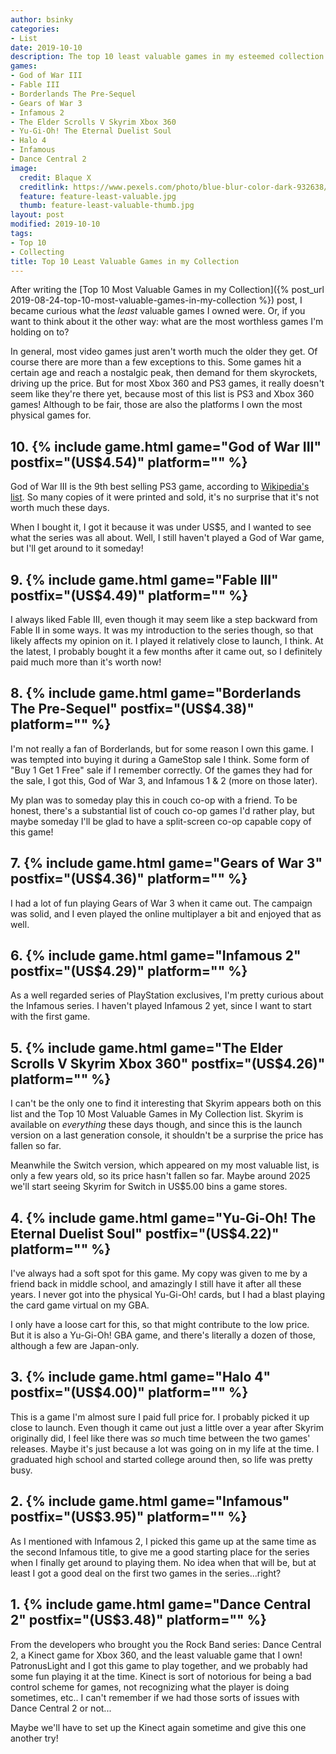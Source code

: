 ```yaml
---
author: bsinky
categories:
- List
date: 2019-10-10
description: The top 10 least valuable games in my esteemed collection!
games:
- God of War III
- Fable III
- Borderlands The Pre-Sequel
- Gears of War 3
- Infamous 2
- The Elder Scrolls V Skyrim Xbox 360
- Yu-Gi-Oh! The Eternal Duelist Soul
- Halo 4
- Infamous
- Dance Central 2
image:
  credit: Blaque X
  creditlink: https://www.pexels.com/photo/blue-blur-color-dark-932638/
  feature: feature-least-valuable.jpg
  thumb: feature-least-valuable-thumb.jpg
layout: post
modified: 2019-10-10
tags:
- Top 10
- Collecting
title: Top 10 Least Valuable Games in my Collection
---
```


After writing
the
[Top 10 Most Valuable Games in my Collection]({% post_url 2019-08-24-top-10-most-valuable-games-in-my-collection %}) post,
I became curious what the *least* valuable games I owned were. Or, if you want
to think about it the other way: what are the most worthless games I'm holding
on to?

<!--more-->

In general, most video games just aren't worth much the older they get. Of
course there are more than a few exceptions to this. Some games hit a certain
age and reach a nostalgic peak, then demand for them skyrockets, driving up the
price. But for most Xbox 360 and PS3 games, it really doesn't seem like they're
there yet, because most of this list is PS3 and Xbox 360 games! Although to be
fair, those are also the platforms I own the most physical games for.

## 10. {% include game.html game="God of War III" postfix="(US$4.54)" platform="" %}

God of War III is the 9th best selling PS3 game, according
to
[Wikipedia's list](https://en.wikipedia.org/wiki/List_of_best-selling_PlayStation_3_video_games).
So many copies of it were printed and sold, it's no surprise that it's not worth
much these days.

When I bought it, I got it because it was under US$5, and I wanted to see what
the series was all about. Well, I still haven't played a God of War game, but
I'll get around to it someday!

## 9. {% include game.html game="Fable III" postfix="(US$4.49)" platform="" %}

I always liked Fable III, even though it may seem like a step backward from
Fable II in some ways. It was my introduction to the series though, so that
likely affects my opinion on it. I played it relatively close to launch, I
think. At the latest, I probably bought it a few months after it came out, so I
definitely paid much more than it's worth now!

## 8. {% include game.html game="Borderlands The Pre-Sequel" postfix="(US$4.38)" platform="" %}

I'm not really a fan of Borderlands, but for some reason I own this game. I was
tempted into buying it during a GameStop sale I think. Some form of "Buy 1 Get 1
Free" sale if I remember correctly. Of the games they had for the sale, I got
this, God of War 3, and Infamous 1 & 2 (more on those later).

My plan was to someday play this in couch co-op with a friend. To be honest,
there's a substantial list of couch co-op games I'd rather play, but maybe
someday I'll be glad to have a split-screen co-op capable copy of this game!

## 7. {% include game.html game="Gears of War 3" postfix="(US$4.36)" platform="" %}

I had a lot of fun playing Gears of War 3 when it came out. The
campaign was solid, and I even played the online multiplayer a bit and
enjoyed that as well.

## 6. {% include game.html game="Infamous 2" postfix="(US$4.29)" platform="" %}

As a well regarded series of PlayStation exclusives, I'm pretty curious about
the Infamous series. I haven't played Infamous 2 yet, since I want to start with
the first game.

## 5. {% include game.html game="The Elder Scrolls V Skyrim Xbox 360" postfix="(US$4.26)" platform="" %}

I can't be the only one to find it interesting that Skyrim appears both on this
list and the Top 10 Most Valuable Games in My Collection list. Skyrim is
available on *everything* these days though, and since this is the launch
version on a last generation console, it shouldn't be a surprise the price has
fallen so far.

Meanwhile the Switch version, which appeared on my most valuable list, is only a
few years old, so its price hasn't fallen so far. Maybe around 2025 we'll start
seeing Skyrim for Switch in US$5.00 bins a game stores.

## 4. {% include game.html game="Yu-Gi-Oh! The Eternal Duelist Soul" postfix="(US$4.22)" platform="" %}

I've always had a soft spot for this game. My copy was given to me by a friend
back in middle school, and amazingly I still have it after all these years. I
never got into the physical Yu-Gi-Oh! cards, but I had a blast playing the card
game virtual on my GBA.

I only have a loose cart for this, so that might contribute to the low price.
But it is also a Yu-Gi-Oh! GBA game, and there's literally a dozen of those,
although a few are Japan-only.

## 3. {% include game.html game="Halo 4" postfix="(US$4.00)" platform="" %}

This is a game I'm almost sure I paid full price for. I probably picked it up
close to launch. Even though it came out just a little over a year after Skyrim
originally did, I feel like there was *so* much time between the two games'
releases. Maybe it's just because a lot was going on in my life at the time. I
graduated high school and started college around then, so life was pretty busy.

## 2. {% include game.html game="Infamous" postfix="(US$3.95)" platform="" %}

As I mentioned with Infamous 2, I picked this game up at the same time as the
second Infamous title, to give me a good starting place for the series when I
finally get around to playing them. No idea when that will be, but at least I
got a good deal on the first two games in the series...right?

## 1. {% include game.html game="Dance Central 2" postfix="(US$3.48)" platform="" %}

From the developers who brought you the Rock Band series: Dance Central 2, a
Kinect game for Xbox 360, and the least valuable game that I own! PatronusLight
and I got this game to play together, and we probably had some fun playing it at
the time. Kinect is sort of notorious for being a bad control scheme for games,
not recognizing what the player is doing sometimes, etc.. I can't remember if we
had those sorts of issues with Dance Central 2 or not...

Maybe we'll have to set up the Kinect again sometime and give this one another
try!